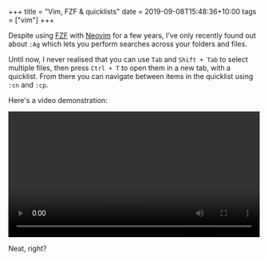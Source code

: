 +++
title = "Vim, FZF & quicklists"
date = 2019-09-08T15:48:36+10:00
tags = ["vim"]
+++

Despite using [FZF](https://github.com/junegunn/fzf) with [Neovim](https://github.com/neovim/neovim) for a few years, I've only recently found out about `:Ag` which lets you perform searches across your folders and files.

Until now, I never realised that you can use `Tab` and `Shift + Tab` to select multiple files, then press `Ctrl + T` to open them in a new tab, with a quicklist. From there you can navigate between items in the quicklist using `:cn` and `:cp`.

Here's a video demonstration:

<video controls width='100%'>
	<source src='https://hugo.lol/Qh1HfA.webm' type='video/webm'>
	Your browser doesn't support the HTML5 video tag :(
</video>

Neat, right?

